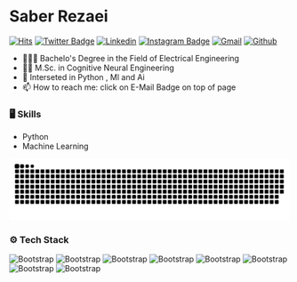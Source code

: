 # Saber Rezaei

[![Hits](https://hits.seeyoufarm.com/api/count/incr/badge.svg?url=https%3A%2F%2Fgithub.com%2F000saber000&count_bg=%2379C83D&title_bg=%23555555&icon=&icon_color=%23E7E7E7&title=hits&edge_flat=false)](https://hits.seeyoufarm.com)
[![Twitter Badge](https://img.shields.io/badge/-Twitter-1da1f2?labelColor=1da1f2&logo=twitter&logoColor=white&link=https://twitter.com/hejazizo)]()
[![Linkedin](https://img.shields.io/badge/-LinkedIn-blue?style=flat&logo=Linkedin&logoColor=white)](https://www.linkedin.com/in/saber-rezaei-772378b5/)
[![Instagram Badge](https://img.shields.io/badge/-Instagram-purple?logo=instagram&logoColor=white&link=https://instagram.com/0000saber0000/)](https://www.instagram.com/0000saber0000)
[![Gmail](https://img.shields.io/badge/-Gmail-c14438?style=flat&logo=Gmail&logoColor=white)](mailto:saber.rezaei0936@gmail.com)
[![Github](https://img.shields.io/github/followers/000saber000?label=Follow&style=social)](https://github.com/000saber000)

- 👨🏻‍🎓 Bachelo's Degree in the Field of Electrical Engineering 
- 🧑‍🎓 M.Sc. in Cognitive Neural Engineering 
- 🌱 Interseted in Python , Ml and Ai
- 📫 How to reach me: click on E-Mail Badge on top of page


### 🖥 Skills

- Python
- Machine Learning

<div align="left">

  <img  src="https://github.com/000saber000/000saber000/blob/main/resources/img/grid-snake.svg"
       alt="snake" /></a>
</div>


### ⚙️ Tech Stack

![Bootstrap](https://img.shields.io/badge/-Python-05122A?style=flat-square&logo=Python&color=353535) ![Bootstrap](https://img.shields.io/badge/-TensorFlow-05122A?style=flat-square&logo=TensorFlow&color=353535) ![Bootstrap](https://img.shields.io/badge/-PyTorch-05122A?style=flat-square&logo=PyTorch&color=353535) ![Bootstrap](https://img.shields.io/badge/-Scikit%20Learn-05122A?style=flat-square&logo=Scikit-Learn&color=353535)  ![Bootstrap](https://img.shields.io/badge/-Pandas-05122A?style=flat-square&logo=Pandas&color=353535) ![Bootstrap](https://img.shields.io/badge/-Numpy-05122A?style=flat-square&logo=Numpy&color=353535) ![Bootstrap](https://img.shields.io/badge/-Matplotlib-05122A?style=flat-square&logo=Matplotlib&color=353535) ![Bootstrap](https://img.shields.io/badge/-Visual%20Studio%20Code-05122A?style=flat-square&logo=Visual-Studio-Code&color=353535)



